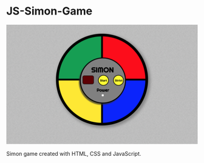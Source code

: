 # JS-Simon-Game
<p align="center">
	<img src="game.png"></img>
</p>

Simon game created with HTML, CSS and JavaScript.
